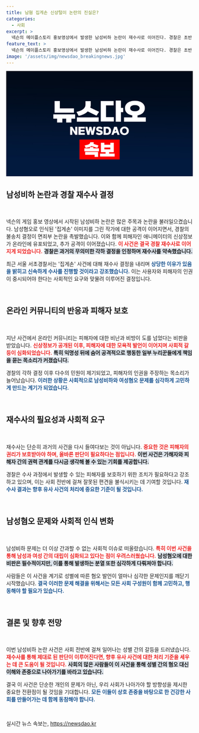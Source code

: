 ```yaml
---
title: 남혐 집게손 신상털이 논란의 진실은?
categories:
  - 사회
excerpt: >
  넥슨의 메이플스토리 홍보영상에서 발생한 남성비하 논란이 재수사로 이어진다. 경찰은 초반 각하 결정에 대한 비판을 인정하며, 새롭게 수사할 것이라고 밝혔다. 사건의 배경과 누리꾼들의 반응이 주목받고 있다.
feature_text: >
  넥슨의 메이플스토리 홍보영상에서 발생한 남성비하 논란이 재수사로 이어진다. 경찰은 초반 각하 결정에 대한 비판을 인정하며, 새롭게 수사할 것이라고 밝혔다. 사건의 배경과 누리꾼들의 반응이 주목받고 있다.
image: '/assets/img/newsdao_breakingnews.jpg'
---
```


<p><img src="/assets/img/newsdao_breakingnews.jpg" alt="bookingtag 속보" /></p>

<h2 data-ke-size="size26">남성비하 논란과 경찰 재수사 결정</h2>

<p data-ke-size="size16">&nbsp;</p>

<p>넥슨의 게임 홍보 영상에서 시작된 남성비하 논란은 많은 주목과 논란을 불러일으켰습니다. 남성혐오로 인식된 '집게손' 이미지를 그린 작가에 대한 공격이 이어지면서, 경찰의 불송치 결정이 면죄부 논란을 촉발했습니다. 이와 함께 피해자인 애니메이터의 신상정보가 온라인에 유포되었고, 추가 공격이 이어졌습니다. <b><span style="color: #ee2323;">이 사건은 결국 경찰 재수사로 이어지게 되었습니다.</span></b> <b><span style="background-color: #21538527;">경찰은 과거의 무의미한 각하 결정을 인정하며 재수사를 약속했습니다.</span></b> </p>

<p>최근 서울 서초경찰서는 '집게손' 사건에 대해 재수사 결정을 내리며 <b><span style="color: #1a5490;">상당한 이유가 있음을 밝히고 신속하게 수사를 진행할 것이라고 강조했습니다.</span></b> 이는 사용자와 피해자의 인권이 중시되어야 한다는 사회적인 요구와 맞물려 이루어진 결정입니다.</p>

<p data-ke-size="size16">&nbsp;</p>

<h2 data-ke-size="size26">온라인 커뮤니티의 반응과 피해자 보호</h2>

<p data-ke-size="size16">&nbsp;</p>

<p>지난 사건에서 온라인 커뮤니티는 피해자에 대한 비난과 비방이 도를 넘었다는 비판을 받았습니다. <b><span style="color: #ee2323;">신상정보가 공개된 이후, 피해자에 대한 모욕적 발언이 이어지며 사회적 갈등이 심화되었습니다.</span></b> <b><span style="background-color: #21538527;">특히 익명성 뒤에 숨어 공격적으로 행동한 일부 누리꾼들에게 책임을 묻는 목소리가 커졌습니다.</span></b>   </p>

<p>경찰의 각하 결정 이후 다수의 민원이 제기되었고, 피해자의 인권을 주장하는 목소리가 늘어났습니다. <b><span style="color: #1a5490;">이러한 상황은 사회적으로 남성비하와 여성혐오 문제를 심각하게 고민하게 만드는 계기가 되었습니다.</span></b> </p>

<p data-ke-size="size16">&nbsp;</p>

<h2 data-ke-size="size26">재수사의 필요성과 사회적 요구</h2>

<p data-ke-size="size16">&nbsp;</p>

<p>재수사는 단순히 과거의 사건을 다시 들여다보는 것이 아닙니다. <b><span style="color: #ee2323;">중요한 것은 피해자의 권리가 보호받아야 하며, 올바른 판단이 필요하다는 점입니다.</span></b> <b><span style="background-color: #21538527;">이번 사건은 가해자와 피해자 간의 권력 관계를 다시금 생각해 볼 수 있는 기회를 제공합니다.</span></b> </p>

<p>경찰은 수사 과정에서 발생할 수 있는 피해자를 보호하기 위한 조치가 필요하다고 강조하고 있으며, 이는 사회 전반에 걸쳐 잘못된 편견을 불식시키는 데 기여할 것입니다. <b><span style="color: #1a5490;">재수사 결과는 향후 유사 사건의 처리에 중요한 기준이 될 것입니다.</span></b>    </p>

<p data-ke-size="size16">&nbsp;</p>

<h2 data-ke-size="size26">남성혐오 문제와 사회적 인식 변화</h2>

<p data-ke-size="size16">&nbsp;</p>

<p>남성비하 문제는 더 이상 간과할 수 없는 사회적 이슈로 떠올랐습니다. <b><span style="color: #ee2323;">특히 이번 사건을 통해 남성과 여성 간의 대립이 심화되고 있다는 점이 우려스러웠습니다.</span></b> <b><span style="background-color: #21538527;">남성혐오에 대한 비판은 필수적이지만, 이를 통해 발생하는 분열 또한 심각하게 다뤄져야 합니다.</span></b> </p>

<p>사람들은 이 사건을 계기로 성별에 따른 혐오 발언이 얼마나 심각한 문제인지를 깨닫기 시작했습니다. <b><span style="color: #1a5490;">결국 이러한 문제 해결을 위해서는 모든 사회 구성원이 함께 고민하고, 행동해야 할 필요가 있습니다.</span></b> </p>

<p data-ke-size="size16">&nbsp;</p>

<h2 data-ke-size="size26">결론 및 향후 전망</h2>

<p data-ke-size="size16">&nbsp;</p>

<p>이번 남성비하 논란 사건은 사회 전반에 걸쳐 일어나는 성별 간의 갈등을 드러냈습니다. <b><span style="color: #ee2323;">재수사를 통해 제대로 된 판단이 이루어진다면, 향후 유사 사건에 대한 처리 기준을 세우는 데 큰 도움이 될 것입니다.</span></b> <b><span style="background-color: #21538527;">사회의 많은 사람들이 이 사건을 통해 성별 간의 혐오 대신 이해와 존중으로 나아가기를 바라고 있습니다.</span></b> </p>

<p>결국 이 사건은 단순한 개인의 문제가 아닌, 우리 사회가 나아가야 할 방향성을 제시한 중요한 전환점이 될 것임을 기대합니다. <b><span style="color: #1a5490;">모든 이들이 상호 존중을 바탕으로 한 건강한 사회를 만들어가는 데 함께 동참해야 합니다.</span></b> </p>

<p data-ke-size="size16">&nbsp;</p>
실시간 뉴스 속보는, <a href="https://newsdao.kr" rel="dofollow">https://newsdao.kr</a>


